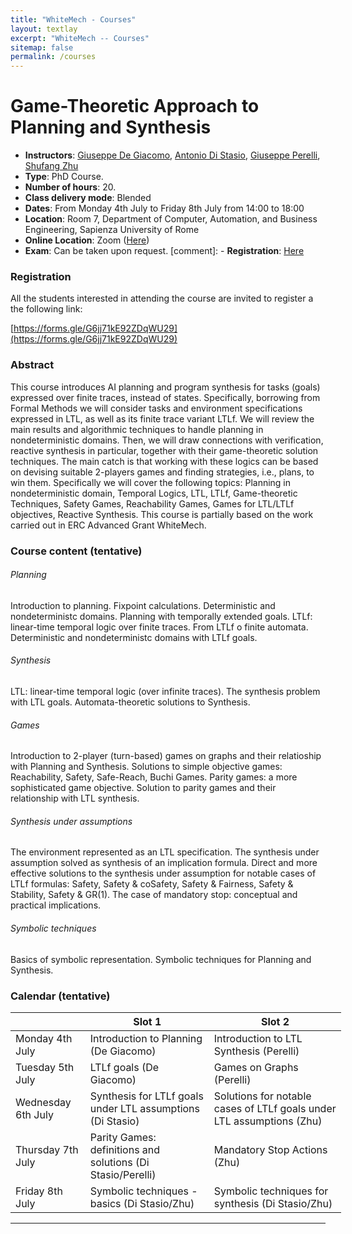 ```yaml
---
title: "WhiteMech - Courses"
layout: textlay
excerpt: "WhiteMech -- Courses"
sitemap: false
permalink: /courses
---
```




# Game-Theoretic Approach to Planning and Synthesis

- **Instructors**: [Giuseppe De Giacomo](https://www.dis.uniroma1.it/degiacom/), [Antonio Di Stasio](https://www.dis.uniroma1.it/users/antonio_di-stasio), [Giuseppe Perelli](https://giuseppeperelli.github.io/), [Shufang Zhu](https://shufang-zhu.github.io/) 
- **Type**: PhD Course.
- **Number of hours**: 20.
- **Class delivery mode**: Blended
- **Dates**: From Monday 4th July to Friday 8th July from 14:00 to 18:00
- **Location**: Room 7, Department of Computer, Automation, and Business Engineering, Sapienza University of Rome
- **Online Location**: Zoom ([Here]())
- **Exam**: Can be taken upon request.
[comment]: - **Registration**: [Here](https://forms.gle/G6jj71kE92ZDqWU29)

### Registration
All the students interested in attending the course are invited to register a the following link:

[https://forms.gle/G6jj71kE92ZDqWU29](https://forms.gle/G6jj71kE92ZDqWU29)

### Abstract

This course introduces AI planning and program synthesis for tasks (goals) expressed over finite traces, instead of states. Specifically, borrowing from Formal Methods we will consider tasks and environment specifications expressed in LTL, as well as its finite trace variant LTLf.  We will review the main results and algorithmic techniques to handle planning in nondeterministic domains. Then, we will draw connections with verification, reactive synthesis in particular, together with their game-theoretic solution techniques. The main catch is that working with these logics can be based on devising suitable 2-players games and finding strategies, i.e., plans, to win them.
Specifically we will cover the following topics: Planning in nondeterministic domain, Temporal Logics, LTL, LTLf, Game-theoretic Techniques, Safety Games, Reachability Games, Games for LTL/LTLf objectives, Reactive Synthesis. This course is partially based on the work carried out in ERC Advanced Grant WhiteMech.

### Course content (tentative)

###### Planning
Introduction to planning. Fixpoint calculations. Deterministic and nondeterministc domains. Planning with temporally extended goals. LTLf: linear-time temporal logic over finite traces. From LTLf o finite automata. Deterministic and nondeterministc domains with LTLf goals.

###### Synthesis
LTL: linear-time temporal logic (over infinite traces). The synthesis problem with LTL goals. Automata-theoretic solutions to Synthesis.

###### Games
Introduction to 2-player (turn-based) games on graphs and their relatioship with Planning and Synthesis. Solutions to simple objective games: Reachability, Safety, Safe-Reach, Buchi Games.
Parity games: a more sophisticated game objective. Solution to parity games and their relationship with LTL synthesis.

###### Synthesis under assumptions
The environment represented as an LTL specification. The synthesis under assumption solved as synthesis of an implication formula. Direct and more effective solutions to the synthesis under assumption for notable cases of LTLf formulas: Safety, Safety & coSafety, Safety & Fairness, Safety & Stability, Safety & GR(1). The case of mandatory stop: conceptual and practical implications.

###### Symbolic techniques
Basics of symbolic representation. Symbolic techniques for Planning and Synthesis.

<!--##### Planning
1. Introduction
2. Preliminaries on fix points
3. Deterministic domains
4. Nondeterministic domains

##### LTLf goals
1. LTLf
2. LTLf 2 Automata
3. Deterministic Domains with LTLf goals
4. Nondeterministic domains with LTLf goals

##### LTL Synthesis
1. LTL on infinite traces
2. The Synthesis problem
3. Solution to synthesis via Automata

##### Games on graphs
1. Introdution on 2 players (turn-based) games
2. Relationship with Planning and Synthesis
3. Reachability and safety games
4. Safe-Reach games
5. Buchi games

##### Parity Games & Solutions

##### Synthesis  for LTLf goals under LTL assumptions
1. Assumptions: Safety, coSafety, Fairness, Stability, GR(1), General LTL
2. Thm: E > phi ~ E -> phi
3. Solving synthesis for LTLf goals under LTL assumptions (KR2020)

##### Solutions for notable case of LTLf goals under LTL assumptions
1. Safety
2. Safety & coSafety
3. Safety & Fairness
4. Safety & Stability
5. Safety & GR(1)

##### Mandatory stop actions

##### Symbolic techniques - basics

##### Symbolic techniques for synthesis-->


### Calendar (tentative)


<table style="width:105%">
  <thead>
    <tr>
      <th></th>
      <th>Slot 1</th>
      <th>Slot 2</th>
    </tr>
  </thead>
  <tbody>
    <tr>
      <td>Monday 4th July</td>
      <td>Introduction to Planning (De Giacomo)</td>
      <td>Introduction to LTL Synthesis (Perelli)</td>
    </tr>
    <tr>
      <td>Tuesday 5th July</td>
      <td>LTLf goals (De Giacomo)</td>
      <td>Games on Graphs (Perelli)</td>
    </tr>
    <tr>
      <td>Wednesday 6th July </td>
      <td>Synthesis for LTLf goals under LTL assumptions (Di Stasio) </td>
      <td>Solutions for notable cases of LTLf goals under LTL assumptions (Zhu) </td>
    </tr>
    <tr>
      <td>Thursday 7th July</td>
      <td>Parity Games: definitions and solutions (Di Stasio/Perelli) </td>
      <td>Mandatory Stop Actions (Zhu) </td>
    </tr>
    <tr>
      <td>Friday 8th July</td>
      <td>Symbolic techniques - basics (Di Stasio/Zhu)</td>
      <td>Symbolic techniques for synthesis (Di Stasio/Zhu)</td>
    </tr>
  </tbody>
</table>


<!--|                       | Slot 1                                                      | Slot 2 |
| ----------------------| ---------------                                             | --------------- |
| Monday 4th July       | Introduction to Planning (De Giacomo)                       | Introduction to LTL Synthesis (Perelli) |
| Tuesday 5th July      | LTLf goals (De Giacomo)                                     | Games on Graphs (Perelli |
| Wednesday 6th July    | Synthesis for LTLf goals under LTL assumptions (Di Stasio)  | Solutions for notable cases of LTLf goals under LTL assumptions (Zhu) |
| Thursday 7th July     | Parity Games: definitions and solutions (Di Stasio/Perelli) | Mandatory Stop Actions (Zhu) |
| Friday 8th July       | Symbolic techniques - basics (Di Stasio/Zhu                 | Symbolic techniques for synthesis (Di Stasio/Zhu) |-->


-----
